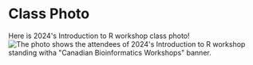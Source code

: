 # Class Photo

Here is 2024's Introduction to R workshop class photo!
![The photo shows the attendees of 2024's Introduction to R workshop standing witha "Canadian Bioinformatics Workshops" banner. ](./images/INR_2024_ClassPhoto.jpg "Photo of the 2024 Introduction to R Workshop Class")